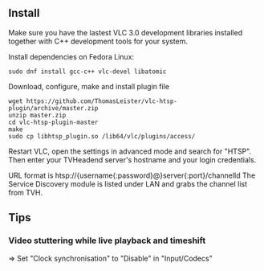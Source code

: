 ## Install

Make sure you have the lastest VLC 3.0 development libraries installed together with C++ development tools for your system. 

Install dependencies on Fedora Linux:

```
sudo dnf install gcc-c++ vlc-devel libatomic
```

Download, configure, make and install plugin file

```
wget https://github.com/ThomasLeister/vlc-htsp-plugin/archive/master.zip
unzip master.zip
cd vlc-htsp-plugin-master
make
sudo cp libhtsp_plugin.so /lib64/vlc/plugins/access/
```

Restart VLC, open the settings in advanced mode and search for "HTSP". Then enter your TVHeadend server's hostname and your login credentials. 

URL format is htsp://{username{:password}@}server{:port}/channelId
The Service Discovery module is listed under LAN and grabs the channel list from TVH.

## Tips

### Video stuttering while live playback and timeshift

=> Set "Clock synchronisation" to "Disable" in "Input/Codecs"

